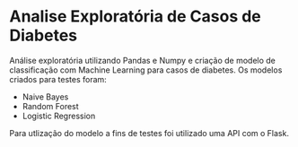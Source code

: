 # Analise Exploratória de Casos de Diabetes
Análise exploratória utilizando  Pandas e Numpy e criação de modelo de classificação com Machine Learning para casos de diabetes.
Os modelos criados para testes foram:
- Naive Bayes
- Random Forest
- Logistic Regression

Para utlização do modelo a fins de testes foi utilizado uma API com o Flask.
